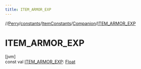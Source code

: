 ```yaml
---
title: ITEM_ARMOR_EXP
---
```

//[Perry](../../../../index.html)/[constants](../../index.html)/[ItemConstants](../index.html)/[Companion](index.html)/[ITEM_ARMOR_EXP](-i-t-e-m_-a-r-m-o-r_-e-x-p.html)



# ITEM_ARMOR_EXP



[jvm]\
const val [ITEM_ARMOR_EXP](-i-t-e-m_-a-r-m-o-r_-e-x-p.html): [Float](https://kotlinlang.org/api/latest/jvm/stdlib/kotlin/-float/index.html)




